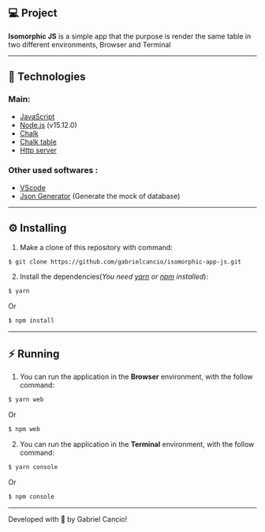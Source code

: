 ## :computer: Project
**Isomorphic JS** is a simple app that the purpose is render the same table in two different environments, Browser and Terminal

---

## :rocket: Technologies
### **Main:**
- [JavaScript](https://developer.mozilla.org/en-US/docs/Web/JavaScript)
- [Node.js](https://nodejs.org/en/) (v15.12.0)
- [Chalk](https://github.com/chalk/chalk)
- [Chalk table](https://github.com/baeyun/chalk-table)
- [Http server](https://github.com/http-party/http-server#readme)


### **Other used softwares :**
- [VScode](https://code.visualstudio.com/)
- [Json Generator](https://next.json-generator.com/NJafGjxXq) (Generate the mock of database)

---


## :gear: Installing
1. Make a clone of this repository with command: 
```bash
$ git clone https://github.com/gabrielcancio/isomorphic-app-js.git
```

2. Install the dependencies(*You need [yarn](https://yarnpkg.com/getting-started/install) or [npm](https://www.npmjs.com/get-npm) installed*): 
```bash
$ yarn
```
Or
```bash
$ npm install
```

---

## :zap: Running
1. You can run the application in the **Browser** environment, with the follow command:
```bash
$ yarn web
```
Or
```bash
$ npm web
```

2. You can run the application in the **Terminal** environment, with the follow command:
```bash
$ yarn console
```
Or
```bash
$ npm console
```
---
Developed with :green_heart: by Gabriel Cancio!